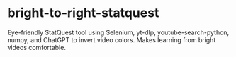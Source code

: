 # bright-to-right-statquest
Eye-friendly StatQuest tool using Selenium, yt-dlp, youtube-search-python, numpy, and ChatGPT to invert video colors. Makes learning from bright videos comfortable.
